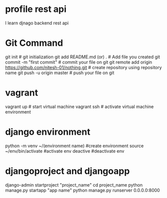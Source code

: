 # profile rest api
I learn djnago backend rest api


# Git Command
git init    # git initialization
git add README.md (or) .    # Add file you created
git commit -m "first commit"   # commit your file on git
git remote add origin https://github.com/nitesh-01/nothing.git # create repository using repository name
git push -u origin master   # push your file on git


# vagrant
vagrant up     # start virtual machine
vagrant ssh     # activate virtual machine environment


# django environment
python -m venv ~/(environment name)    #create environment
source ~/env/bin/activate   #activate env
deactive                    #deactivate env

# djangoproject and djangoapp
django-admin startproject "project_name"
cd project_name
python manage.py startapp "app name"
python manage.py runserver 0.0.0.0:8000
